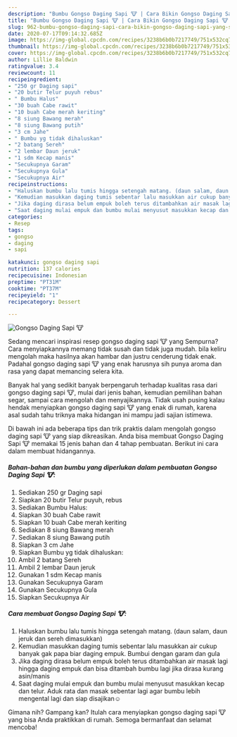 ```yaml
---
description: "Bumbu Gongso Daging Sapi 🐮 | Cara Bikin Gongso Daging Sapi 🐮 Yang Sempurna"
title: "Bumbu Gongso Daging Sapi 🐮 | Cara Bikin Gongso Daging Sapi 🐮 Yang Sempurna"
slug: 962-bumbu-gongso-daging-sapi-cara-bikin-gongso-daging-sapi-yang-sempurna
date: 2020-07-17T09:14:32.685Z
image: https://img-global.cpcdn.com/recipes/3238b6b0b7217749/751x532cq70/gongso-daging-sapi-🐮-foto-resep-utama.jpg
thumbnail: https://img-global.cpcdn.com/recipes/3238b6b0b7217749/751x532cq70/gongso-daging-sapi-🐮-foto-resep-utama.jpg
cover: https://img-global.cpcdn.com/recipes/3238b6b0b7217749/751x532cq70/gongso-daging-sapi-🐮-foto-resep-utama.jpg
author: Lillie Baldwin
ratingvalue: 3.4
reviewcount: 11
recipeingredient:
- "250 gr Daging sapi"
- "20 butir Telur puyuh rebus"
- " Bumbu Halus"
- "30 buah Cabe rawit"
- "10 buah Cabe merah keriting"
- "8 siung Bawang merah"
- "8 siung Bawang putih"
- "3 cm Jahe"
- " Bumbu yg tidak dihaluskan"
- "2 batang Sereh"
- "2 lembar Daun jeruk"
- "1 sdm Kecap manis"
- "Secukupnya Garam"
- "Secukupnya Gula"
- "Secukupnya Air"
recipeinstructions:
- "Haluskan bumbu lalu tumis hingga setengah matang. (daun salam, daun jeruk dan sereh dimasukkan)"
- "Kemudian masukkan daging tumis sebentar lalu masukkan air cukup banyak gak papa biar daging empuk. Bumbui dengan garam dan gula"
- "Jika daging dirasa belum empuk boleh terus ditambahkan air masak lagi hingga daging empuk dan bisa ditambah bumbu lagi jika dirasa kurang asin/manis"
- "Saat daging mulai empuk dan bumbu mulai menyusut masukkan kecap dan telur. Aduk rata dan masak sebentar lagi agar bumbu lebih mengental lagi dan siap disajikan☺"
categories:
- Resep
tags:
- gongso
- daging
- sapi

katakunci: gongso daging sapi 
nutrition: 137 calories
recipecuisine: Indonesian
preptime: "PT31M"
cooktime: "PT37M"
recipeyield: "1"
recipecategory: Dessert

---
```



![Gongso Daging Sapi 🐮](https://img-global.cpcdn.com/recipes/3238b6b0b7217749/751x532cq70/gongso-daging-sapi-🐮-foto-resep-utama.jpg)

Sedang mencari inspirasi resep gongso daging sapi 🐮 yang Sempurna? Cara menyiapkannya memang tidak susah dan tidak juga mudah. bila keliru mengolah maka hasilnya akan hambar dan justru cenderung tidak enak. Padahal gongso daging sapi 🐮 yang enak harusnya sih punya aroma dan rasa yang dapat memancing selera kita.

Banyak hal yang sedikit banyak berpengaruh terhadap kualitas rasa dari gongso daging sapi 🐮, mulai dari jenis bahan, kemudian pemilihan bahan segar, sampai cara mengolah dan menyajikannya. Tidak usah pusing kalau hendak menyiapkan gongso daging sapi 🐮 yang enak di rumah, karena asal sudah tahu triknya maka hidangan ini mampu jadi sajian istimewa.




Di bawah ini ada beberapa tips dan trik praktis dalam mengolah gongso daging sapi 🐮 yang siap dikreasikan. Anda bisa membuat Gongso Daging Sapi 🐮 memakai 15 jenis bahan dan 4 tahap pembuatan. Berikut ini cara dalam membuat hidangannya.

<!--inarticleads1-->

##### Bahan-bahan dan bumbu yang diperlukan dalam pembuatan Gongso Daging Sapi 🐮:

1. Sediakan 250 gr Daging sapi
1. Siapkan 20 butir Telur puyuh, rebus
1. Sediakan  Bumbu Halus:
1. Siapkan 30 buah Cabe rawit
1. Siapkan 10 buah Cabe merah keriting
1. Sediakan 8 siung Bawang merah
1. Sediakan 8 siung Bawang putih
1. Siapkan 3 cm Jahe
1. Siapkan  Bumbu yg tidak dihaluskan:
1. Ambil 2 batang Sereh
1. Ambil 2 lembar Daun jeruk
1. Gunakan 1 sdm Kecap manis
1. Gunakan Secukupnya Garam
1. Gunakan Secukupnya Gula
1. Siapkan Secukupnya Air




<!--inarticleads2-->

##### Cara membuat Gongso Daging Sapi 🐮:

1. Haluskan bumbu lalu tumis hingga setengah matang. (daun salam, daun jeruk dan sereh dimasukkan)
1. Kemudian masukkan daging tumis sebentar lalu masukkan air cukup banyak gak papa biar daging empuk. Bumbui dengan garam dan gula
1. Jika daging dirasa belum empuk boleh terus ditambahkan air masak lagi hingga daging empuk dan bisa ditambah bumbu lagi jika dirasa kurang asin/manis
1. Saat daging mulai empuk dan bumbu mulai menyusut masukkan kecap dan telur. Aduk rata dan masak sebentar lagi agar bumbu lebih mengental lagi dan siap disajikan☺




Gimana nih? Gampang kan? Itulah cara menyiapkan gongso daging sapi 🐮 yang bisa Anda praktikkan di rumah. Semoga bermanfaat dan selamat mencoba!
